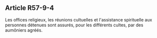 Article R57-9-4
----
Les offices religieux, les réunions cultuelles et l'assistance spirituelle aux
personnes détenues sont assurés, pour les différents cultes, par des aumôniers
agréés.
